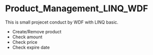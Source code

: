 # Product_Management_LINQ_WDF
This is small projecet conduct by WDF with LINQ basic.
- Create/Remove product
- Check amount
- Check price
- Check expire date
